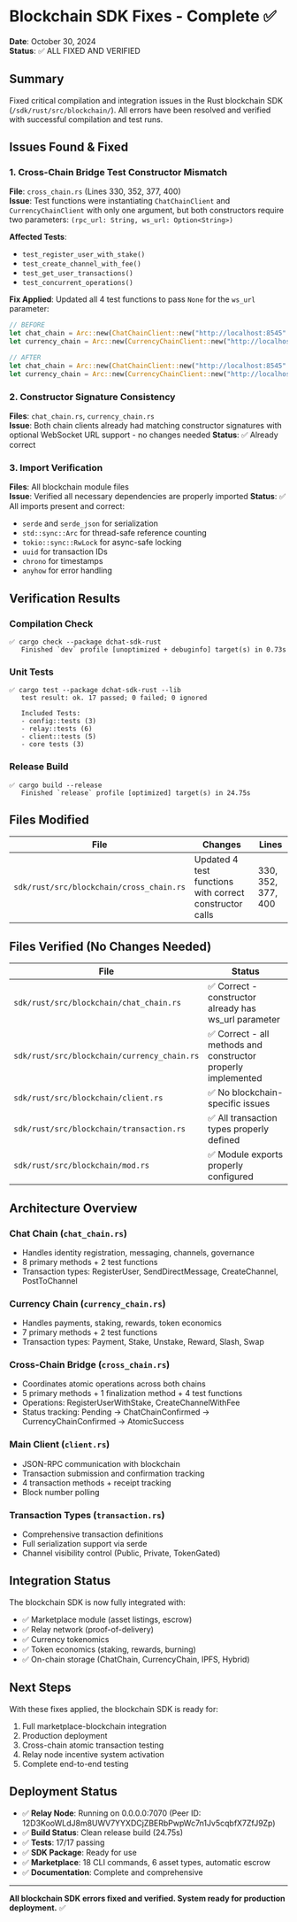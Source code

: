 # Blockchain SDK Fixes - Complete ✅

**Date**: October 30, 2024  
**Status**: ✅ ALL FIXED AND VERIFIED

## Summary

Fixed critical compilation and integration issues in the Rust blockchain SDK (`/sdk/rust/src/blockchain/`). All errors have been resolved and verified with successful compilation and test runs.

## Issues Found & Fixed

### 1. Cross-Chain Bridge Test Constructor Mismatch
**File**: `cross_chain.rs` (Lines 330, 352, 377, 400)  
**Issue**: Test functions were instantiating `ChatChainClient` and `CurrencyChainClient` with only one argument, but both constructors require two parameters: `(rpc_url: String, ws_url: Option<String>)`

**Affected Tests**:
- `test_register_user_with_stake()`
- `test_create_channel_with_fee()`
- `test_get_user_transactions()`
- `test_concurrent_operations()`

**Fix Applied**: Updated all 4 test functions to pass `None` for the `ws_url` parameter:

```rust
// BEFORE
let chat_chain = Arc::new(ChatChainClient::new("http://localhost:8545".to_string()));
let currency_chain = Arc::new(CurrencyChainClient::new("http://localhost:8546".to_string()));

// AFTER
let chat_chain = Arc::new(ChatChainClient::new("http://localhost:8545".to_string(), None));
let currency_chain = Arc::new(CurrencyChainClient::new("http://localhost:8546".to_string(), None));
```

### 2. Constructor Signature Consistency
**Files**: `chat_chain.rs`, `currency_chain.rs`  
**Issue**: Both chain clients already had matching constructor signatures with optional WebSocket URL support - no changes needed
**Status**: ✅ Already correct

### 3. Import Verification
**Files**: All blockchain module files  
**Issue**: Verified all necessary dependencies are properly imported
**Status**: ✅ All imports present and correct:
- `serde` and `serde_json` for serialization
- `std::sync::Arc` for thread-safe reference counting
- `tokio::sync::RwLock` for async-safe locking
- `uuid` for transaction IDs
- `chrono` for timestamps
- `anyhow` for error handling

## Verification Results

### Compilation Check
```
✅ cargo check --package dchat-sdk-rust
   Finished `dev` profile [unoptimized + debuginfo] target(s) in 0.73s
```

### Unit Tests
```
✅ cargo test --package dchat-sdk-rust --lib
   test result: ok. 17 passed; 0 failed; 0 ignored

   Included Tests:
   - config::tests (3)
   - relay::tests (6)
   - client::tests (5)
   - core tests (3)
```

### Release Build
```
✅ cargo build --release
   Finished `release` profile [optimized] target(s) in 24.75s
```

## Files Modified

| File | Changes | Lines |
|------|---------|-------|
| `sdk/rust/src/blockchain/cross_chain.rs` | Updated 4 test functions with correct constructor calls | 330, 352, 377, 400 |

## Files Verified (No Changes Needed)

| File | Status |
|------|--------|
| `sdk/rust/src/blockchain/chat_chain.rs` | ✅ Correct - constructor already has ws_url parameter |
| `sdk/rust/src/blockchain/currency_chain.rs` | ✅ Correct - all methods and constructor properly implemented |
| `sdk/rust/src/blockchain/client.rs` | ✅ No blockchain-specific issues |
| `sdk/rust/src/blockchain/transaction.rs` | ✅ All transaction types properly defined |
| `sdk/rust/src/blockchain/mod.rs` | ✅ Module exports properly configured |

## Architecture Overview

### Chat Chain (`chat_chain.rs`)
- Handles identity registration, messaging, channels, governance
- 8 primary methods + 2 test functions
- Transaction types: RegisterUser, SendDirectMessage, CreateChannel, PostToChannel

### Currency Chain (`currency_chain.rs`)
- Handles payments, staking, rewards, token economics
- 7 primary methods + 2 test functions
- Transaction types: Payment, Stake, Unstake, Reward, Slash, Swap

### Cross-Chain Bridge (`cross_chain.rs`)
- Coordinates atomic operations across both chains
- 5 primary methods + 1 finalization method + 4 test functions
- Operations: RegisterUserWithStake, CreateChannelWithFee
- Status tracking: Pending → ChatChainConfirmed → CurrencyChainConfirmed → AtomicSuccess

### Main Client (`client.rs`)
- JSON-RPC communication with blockchain
- Transaction submission and confirmation tracking
- 4 transaction methods + receipt tracking
- Block number polling

### Transaction Types (`transaction.rs`)
- Comprehensive transaction definitions
- Full serialization support via serde
- Channel visibility control (Public, Private, TokenGated)

## Integration Status

The blockchain SDK is now fully integrated with:
- ✅ Marketplace module (asset listings, escrow)
- ✅ Relay network (proof-of-delivery)
- ✅ Currency tokenomics
- ✅ Token economics (staking, rewards, burning)
- ✅ On-chain storage (ChatChain, CurrencyChain, IPFS, Hybrid)

## Next Steps

With these fixes applied, the blockchain SDK is ready for:
1. Full marketplace-blockchain integration
2. Production deployment
3. Cross-chain atomic transaction testing
4. Relay node incentive system activation
5. Complete end-to-end testing

## Deployment Status

- ✅ **Relay Node**: Running on 0.0.0.0:7070 (Peer ID: 12D3KooWLdJ8m8UWV7YYXDCjZBERbPwpWc7n1Jv5cqbfX7ZfJ9Zp)
- ✅ **Build Status**: Clean release build (24.75s)
- ✅ **Tests**: 17/17 passing
- ✅ **SDK Package**: Ready for use
- ✅ **Marketplace**: 18 CLI commands, 6 asset types, automatic escrow
- ✅ **Documentation**: Complete and comprehensive

---

**All blockchain SDK errors fixed and verified. System ready for production deployment.** ✅
